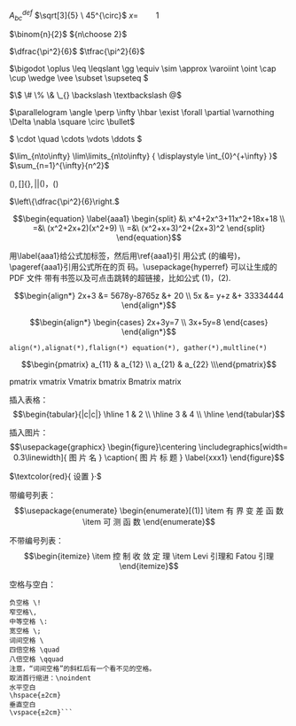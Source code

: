 $A_{bc}^{def}$ $\sqrt[3]{5} \ 45^{\circ}$
$x= \qquad 1$

$\binom{n}{2}$ ${n\choose 2}$

$\dfrac{\pi^2}{6}$ $\tfrac{\pi^2}{6}$

$\bigodot \oplus \leq \leqslant \gg \equiv \sim \approx \varoiint \oint \cap \cup \wedge \vee \subset \supseteq $ 

$\$ \# \% \& \_{}  \backslash \textbackslash @$

$\parallelogram \angle \perp \infty \hbar \exist \forall \partial \varnothing \Delta \nabla \square \circ \bullet$

$ \cdot \quad \cdots \vdots \ddots $

$\lim_{n\to\infty} \lim\limits_{n\to\infty} { \displaystyle \int_{0}^{+\infty} }$ $\sum_{n=1}^{\infty}{n^2}$  

$\left( \right), \left[ \right] \left\{ \right\},\left| \right| \bigg( \bigg)，\Bigg( \Bigg)$

$\left\{\dfrac{\pi^2}{6}\right.$

$$\begin{equation} \label{aaa1}
\begin{split}
&\ x^4+2x^3+11x^2+18x+18 \\
=&\ (x^2+2x+2)(x^2+9)
\\
=&\ (x^2+x+3)^2+(2x+3)^2
\end{split}
\end{equation}$$

用\label{aaa1}给公式加标签，然后用\ref{aaa1}引
用公式 (的编号)，\pageref{aaa1}引用公式所在的页
码。\usepackage{hyperref} 可以让生成的 PDF 文件
带有书签以及可点击跳转的超链接，比如公式 (1)，(2).

$$\begin{align*}
2x+3 &= 5678y-8765z &+ 20 \\
5x &= y+z &+ 33334444
\end{align*}$$

$$\begin{align*}
\begin{cases}
2x+3y=7 \\
3x+5y=8
\end{cases}
\end{align*}$$

`align(*),alignat(*),flalign(*)
equation(*), gather(*),multline(*)`

$$\begin{pmatrix}
a_{11} & a_{12} \\
a_{21} & a_{22} \\\end{pmatrix}$$

pmatrix vmatrix Vmatrix bmatrix Bmatrix matrix

插入表格：
$$\begin{tabular}{|c|c|}
\hline
1 & 2 \\
\hline
3 & 4 \\
\hline
\end{tabular}$$

插入图片：
$$\usepackage{graphicx}
\begin{figure}\centering
\includegraphics[width=
0.3\linewidth]{ 图 片 名 }
\caption{ 图 片 标 题 }
\label{xxx1}
\end{figure}$$

$\textcolor{red}{ 设置 }·$

带编号列表：
$$\usepackage{enumerate}
\begin{enumerate}[(1)]
\item
有 界 变 差 函 数
\item
可 测 函 数
\end{enumerate}$$

不带编号列表：
$$\begin{itemize}
\item 控 制 收 敛 定 理
\item Levi 引理和 Fatou 引理
\end{itemize}$$

空格与空白：
```
负空格 \! 
窄空格\, 
中等空格 \: 
宽空格 \; 
词间空格 \
四倍空格 \quad
八倍空格 \qquad
注意，“词间空格”的斜杠后有一个看不见的空格。
取消首行缩进：\noindent
水平空白
\hspace{±2cm}
垂直空白
\vspace{±2cm}```
```

